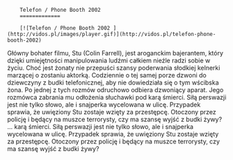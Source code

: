 
        Telefon / Phone Booth 2002 
        =============
        
        [![Telefon / Phone Booth 2002 ](http://vidos.pl/images/player.gif)](http://vidos.pl/telefon-phone-booth-2002)
        
        
 Główny bohater filmu, Stu (Colin Farrell), jest aroganckim bajerantem, który dzięki umiejętności manipulowania ludźmi całkiem nieźle radzi sobie w życiu. Choć jest żonaty nie przepuści szansy poderwania słodkiej kelnerki marzącej o zostaniu aktorką. Codziennie o tej samej porze dzwoni do dziewczyny z budki telefonicznej, aby nie dowiedziała się o tym wścibska żona. Po jednej z tych rozmów odruchowo odbiera dzwoniący aparat. Jego rozmówca zabrania mu odłożenia słuchawki pod karą śmierci. Siłą perswazji jest nie tylko słowo, ale i snajperka wycelowana w ulicę. Przypadek sprawia, że uwięziony Stu zostaje wzięty za przestępcę. Otoczony przez policję i będący na muszce terrorysty, czy ma szansę wyjść z budki żywy?   ... karą śmierci. Siłą perswazji jest nie tylko słowo, ale i snajperka wycelowana w ulicę. Przypadek sprawia, że uwięziony Stu zostaje wzięty za przestępcę. Otoczony przez policję i będący na muszce terrorysty, czy ma szansę wyjść z budki żywy?
    
